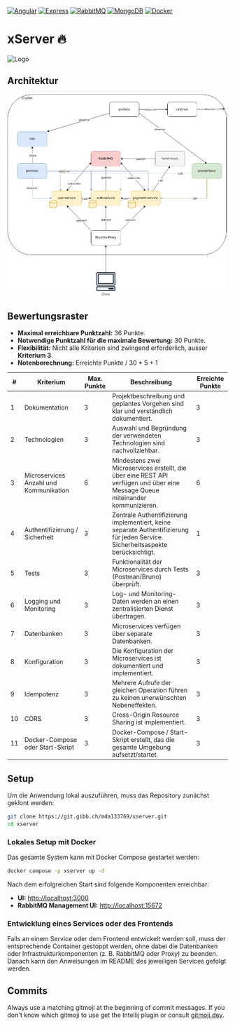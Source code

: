 [![Angular](https://img.shields.io/badge/Angular-cf0027)](https://angular.dev/)
[![Express](https://img.shields.io/badge/Express%20js-f2dc2a)](https://expressjs.com/)
[![RabbitMQ](https://img.shields.io/badge/RabbitMQ-ff6600)](https://www.rabbitmq.com/)
[![MongoDB](https://img.shields.io/badge/MongoDB-54a444)](https://www.mongodb.com/)
[![Docker](https://img.shields.io/badge/Docker-345cec)](https://www.docker.com/)

# xServer :fire:
![Logo](old/frontend/src/assets/images/xServer_Logo_white.png)

## Architektur

![Logo](arch.png)

## Bewertungsraster
- **Maximal erreichbare Punktzahl:** 36 Punkte.  
- **Notwendige Punktzahl für die maximale Bewertung:** 30 Punkte.  
- **Flexibilität:** Nicht alle Kriterien sind zwingend erforderlich, ausser **Kriterium 3**. 
- **Notenberechnung:** Erreichte Punkte / 30 * 5 + 1

| #  | Kriterium                         | Max. Punkte  | Beschreibung  | Erreichte Punkte |
|----|----------------------------------|-------------|--------------|-----------------|
| 1  | Dokumentation                   | 3           | Projektbeschreibung und geplantes Vorgehen sind klar und verständlich dokumentiert. | 3 |
| 2  | Technologien                     | 3           | Auswahl und Begründung der verwendeten Technologien sind nachvollziehbar. | 3 |
| 3  | Microservices Anzahl und Kommunikation | 6     | Mindestens zwei Microservices erstellt, die über eine REST API verfügen und über eine Message Queue miteinander kommunizieren. | 6 |
| 4  | Authentifizierung / Sicherheit   | 3           | Zentrale Authentifizierung implementiert, keine separate Authentifizierung für jeden Service. Sicherheitsaspekte berücksichtigt. | 1 |
| 5  | Tests                            | 3           | Funktionalität der Microservices durch Tests (Postman/Bruno) überprüft. | 3 |
| 6  | Logging und Monitoring           | 3           | Log- und Monitoring-Daten werden an einen zentralisierten Dienst übertragen. | 3 |
| 7  | Datenbanken                      | 3           | Microservices verfügen über separate Datenbanken. | 3 |
| 8  | Konfiguration                    | 3           | Die Konfiguration der Microservices ist dokumentiert und implementiert. | 3 |
| 9  | Idempotenz                       | 3           | Mehrere Aufrufe der gleichen Operation führen zu keinen unerwünschten Nebeneffekten. | 3 |
| 10 | CORS                             | 3           | Cross-Origin Resource Sharing ist implementiert. | 3 |
| 11 | Docker-Compose oder Start-Skript | 3           | Docker-Compose / Start-Skript erstellt, das die gesamte Umgebung aufsetzt/startet. | 3 |

## Setup

Um die Anwendung lokal auszuführen, muss das Repository zunächst geklont werden:

```bash
git clone https://git.gibb.ch/mda133769/xserver.git
cd xserver
```

### Lokales Setup mit Docker

Das gesamte System kann mit Docker Compose gestartet werden:

```bash
docker compose -p xserver up -d
```

Nach dem erfolgreichen Start sind folgende Komponenten erreichbar:

- **UI:** [http://localhost:3000](http://localhost:3000)
- **RabbitMQ Management UI:** [http://localhost:15672](http://localhost:15672)

### Entwicklung eines Services oder des Frontends

Falls an einem Service oder dem Frontend entwickelt werden soll, muss der entsprechende Container gestoppt werden, ohne dabei die Datenbanken oder Infrastrukturkomponenten (z. B. RabbitMQ oder Proxy) zu beenden. Danach kann den Anweisungen im README des jeweiligen Services gefolgt werden.


## Commits
Always use a matching gitmoji at the beginning of commit messages. If you don't know which gitmoji to use get the Intellij plugin or consult [gitmoji.dev](https://gitmoji.dev/).